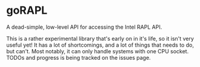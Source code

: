 # goRAPL

A dead-simple, low-level API for accessing the Intel RAPL API.



This is a rather experimental library that's early on in it's life, so it isn't very useful yet! It has a lot of shortcomings, and a lot of things that needs to do, but can't. Most notably, it can only handle systems with one CPU socket. TODOs and progress is being tracked on the issues page.

